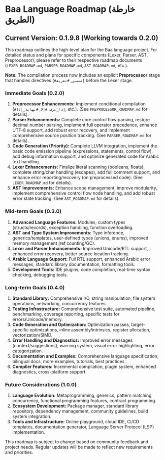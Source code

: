 # Baa Language Roadmap (خارطة الطريق)

## Current Version: 0.1.9.8 (Working towards 0.2.0)

This roadmap outlines the high-level plan for the Baa language project. For detailed status and plans for specific components (Lexer, Parser, AST, Preprocessor), please refer to their respective roadmap documents (`LEXER_ROADMAP.md`, `PARSER_ROADMAP.md`, `AST_ROADMAP.md`, etc.).

**Note:** The compilation process now includes an explicit **Preprocessor** stage that handles directives (`#تضمين`, `#تعريف`) before the Lexer stage.

### Immediate Goals (0.2.0)

1.  **Preprocessor Enhancements:** Implement conditional compilation (`#إذا_عرف`, `#إلا`, `#نهاية_إذا`, etc.). (See `PREPROCESSOR_ROADMAP.md` for details).
2.  **Parser Enhancements:** Complete core control flow parsing, restore decimal number parsing, implement full operator precedence, enhance UTF-8 support, add robust error recovery, and implement comprehensive source position tracking. (See `PARSER_ROADMAP.md` for details).
3.  **Code Generation (Priority):** Complete LLVM integration, implement the basic code emission pipeline (expressions, statements, control flow), add debug information support, and optimize generated code for Arabic text handling.
4.  **Lexer Enhancements:** Finalize literal scanning (booleans, floats), complete string/char handling (escapes), add full comment support, and enhance error reporting/recovery (on preprocessed code). (See `LEXER_ROADMAP.md` for details).
5.  **AST Improvements:** Enhance scope management, improve modularity, implement comprehensive control flow node handling, and add robust error state tracking. (See `AST_ROADMAP.md` for details).

### Mid-term Goals (0.3.0)

1.  **Advanced Language Features:** Modules, custom types (structs/records), exception handling, function overloading.
2.  **AST and Type System Improvements:** Type inference, generics/templates, user-defined types (unions, enums), improved memory management (ref counting/GC).
3.  **Lexer and Parser Enhancements:** Improved Unicode/RTL support, enhanced error recovery, better source location tracking.
4.  **Arabic Language Support:** Full RTL support, enhanced Arabic error messages, standard library documentation, formatting tools.
5.  **Development Tools:** IDE plugins, code completion, real-time syntax checking, debugging tools.

### Long-term Goals (0.4.0)

1.  **Standard Library:** Comprehensive I/O, string manipulation, file system operations, networking, concurrency features.
2.  **Testing Infrastructure:** Comprehensive test suite, automated pipeline, benchmarking, coverage reporting, specific tests for errors/Unicode/memory.
3.  **Code Generation and Optimization:** Optimization passes, target-specific optimizations, inline assembly/intrinsics, register allocation, vectorization/SIMD.
4.  **Error Handling and Diagnostics:** Improved error messages (context/suggestions), warning system, visual error highlighting, error categorization.
5.  **Documentation and Examples:** Comprehensive language specification, bilingual docs, more examples, tutorials, best practices.
6.  **Compiler Features:** Incremental compilation, plugin system, enhanced diagnostics, cross-platform support.

### Future Considerations (1.0.0)

1.  **Language Evolution:** Metaprogramming, generics, pattern matching, concurrency, functional programming features, contract programming.
2.  **Ecosystem Development:** Package manager, standard library repository, dependency management, community guidelines, build system integration.
3.  **Tools and Infrastructure:** Online playground, cloud IDE, CI/CD templates, documentation generator, Language Server Protocol (LSP) implementation.

This roadmap is subject to change based on community feedback and project needs. Regular updates will be made to reflect new requirements and priorities.
